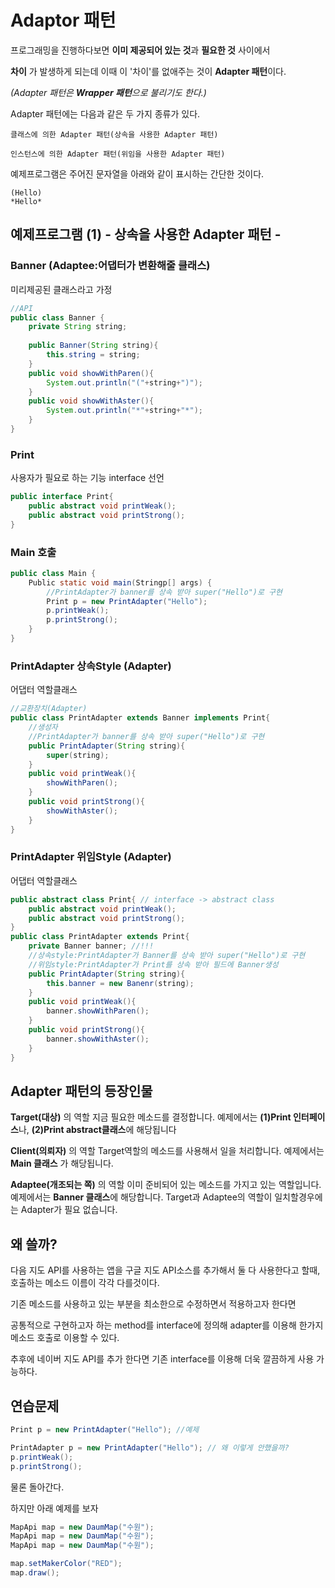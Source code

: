 # Adaptor 패턴

프로그래밍을 진행하다보면 **이미 제공되어 있는 것**과 **필요한 것** 사이에서

**차이** 가 발생하게 되는데 이때 이 '차이'를 없애주는 것이 **Adapter 패턴**이다. 

_(Adapter 패턴은 **Wrapper 패턴**으로 불리기도 한다.)_

Adapter 패턴에는 다음과 같은 두 가지 종류가 있다.

```
클래스에 의한 Adapter 패턴(상속을 사용한 Adapter 패턴)

인스턴스에 의한 Adapter 패턴(위임을 사용한 Adapter 패턴)
```

예제프로그램은 주어진 문자열을 아래와 같이 표시하는 간단한 것이다.
```
(Hello)
*Hello*
```

## 예제프로그램 (1)  - 상속을 사용한 Adapter 패턴 -

### Banner (Adaptee:어댑터가 변환해줄 클래스)

미리제공된 클래스라고 가정
```java
//API
public class Banner {
    private String string;
    
    public Banner(String string){
        this.string = string;
    }
    public void showWithParen(){
        System.out.println("("+string+")");
    }
    public void showWithAster(){
        System.out.println("*"+string+"*");
    }
}
```

### Print

사용자가 필요로 하는 기능 interface 선언
```java
public interface Print{
    public abstract void printWeak();
    public abstract void printStrong();
}
```

### Main 호출
```java
public class Main {
    Public static void main(Stringp[] args) {
        //PrintAdapter가 banner를 상속 받아 super("Hello")로 구현
        Print p = new PrintAdapter("Hello");
        p.printWeak();
        p.printStrong();
    }
}
```

### PrintAdapter 상속Style (Adapter)
어댑터 역할클래스 
```java
//교환장치(Adapter)
public class PrintAdapter extends Banner implements Print{
    //생성자
    //PrintAdapter가 banner를 상속 받아 super("Hello")로 구현
	public PrintAdapter(String string){
		super(string);
	}
	public void printWeak(){
		showWithParen();
	}
	public void printStrong(){
		showWithAster();
	}
}
```
### PrintAdapter 위임Style (Adapter)
어댑터 역할클래스 
```java
public abstract class Print{ // interface -> abstract class
    public abstract void printWeak();
    public abstract void printStrong();
}
public class PrintAdapter extends Print{
    private Banner banner; //!!!
    //상속style:PrintAdapter가 Banner를 상속 받아 super("Hello")로 구현
    //위임style:PrintAdapter가 Print를 상속 받아 필드에 Banner생성
	public PrintAdapter(String string){
        this.banner = new Banenr(string);
	}
	public void printWeak(){
		banner.showWithParen();
	}
	public void printStrong(){
		banner.showWithAster();
	}
}
```

## Adapter 패턴의 등장인물


**Target(대상)** 의 역할 지금 필요한 메소드를 결정합니다. 예제에서는 **(1)Print 인터페이스**나, **(2)Print abstract클래스**에 해당됩니다


**Client(의뢰자)** 의 역할 Target역할의 메소드를 사용해서 일을 처리합니다. 예제에서는 **Main 클래스** 가 해당됩니다.


**Adaptee(개조되는 쪽)** 의 역할 이미 준비되어 있는 메소드를 가지고 있는 역할입니다. 예제에서는 **Banner 클래스**에 해당합니다. Target과 Adaptee의 역할이 일치할경우에는 Adapter가 필요 없습니다.

## 왜 쓸까?

다음 지도 API를 사용하는 앱을 구글 지도 API소스를 추가해서 둘 다 사용한다고 할때,호출하는 메소드 이름이 각각 다를것이다.

기존 메소드를 사용하고 있는 부분을 최소한으로 수정하면서 적용하고자 한다면

공통적으로 구현하고자 하는 method를 interface에 정의해 adapter를 이용해 한가지 메소드 호출로 이용할 수 있다.

추후에 네이버 지도 API를 추가 한다면 기존 interface를 이용해 더욱 깔끔하게 사용 가능하다.



## 연습문제
```java
Print p = new PrintAdapter("Hello"); //예제

PrintAdapter p = new PrintAdapter("Hello"); // 왜 이렇게 안했을까?
p.printWeak();
p.printStrong();
```
물론 돌아간다.

하지만 아래 예제를 보자
```java
MapApi map = new DaumMap("수원");
MapApi map = new DaumMap("수원");
MapApi map = new DaumMap("수원");

map.setMakerColor("RED");
map.draw();
```